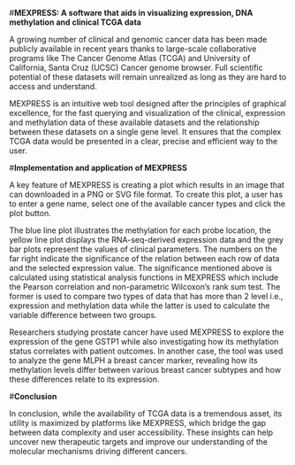 #**MEXPRESS: A software that aids in visualizing expression, DNA methylation and clinical TCGA data**

A growing number of clinical and genomic cancer data has been made publicly available in recent years thanks to large-scale collaborative programs like The Cancer Genome Atlas (TCGA) and University of California, Santa Cruz (UCSC) Cancer genome browser. Full scientific potential of these datasets will remain unrealized as long as they are hard to access and understand.

MEXPRESS is an intuitive web tool designed after the principles of graphical excellence, for the fast querying and visualization of the clinical, expression and methylation data of these available datasets and the relationship between these datasets on a single gene level. It ensures that the complex TCGA data would be presented in a clear, precise and efficient way to the user. 

#**Implementation and application of MEXPRESS**

A key feature of MEXPRESS is creating a plot which results in an image that can downloaded in a PNG or SVG file format. To create this plot, a user has to enter a gene name, select one of the available cancer types and click the plot button.

The blue line plot illustrates the methylation for each probe location, the yellow line plot displays the RNA-seq-derived expression data and the grey bar plots represent the values of clinical parameters. The numbers on the far right indicate the significance of the relation between each row of data and the selected expression value. The significance mentioned above is calculated using statistical analysis functions in MEXPRESS which include the Pearson correlation and non-parametric Wilcoxon’s rank sum test. The former is used to compare two types of data that has more than 2 level i.e., expression and methylation data while the latter is used to calculate the variable difference between two groups.

Researchers studying prostate cancer have used MEXPRESS to explore the expression of the gene GSTP1 while also investigating how its methylation status correlates with patient outcomes. In another case, the tool was used to analyze the gene MLPH a breast cancer marker, revealing how its methylation levels differ between various breast cancer subtypes and how these differences relate to its expression. 

#**Conclusion**

In conclusion, while the availability of TCGA data is a tremendous asset, its utility is maximized by platforms like MEXPRESS, which bridge the gap between data complexity and user accessibility. These insights can help uncover new therapeutic targets and improve our understanding of the molecular mechanisms driving different cancers.
